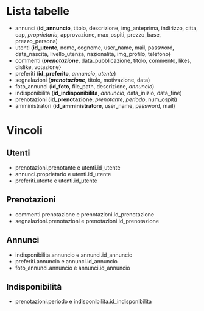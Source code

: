 # Lista tabelle
- annunci (**id_annuncio**, titolo, descrizione, img_anteprima, indirizzo, citta, cap, _proprietario_, approvazione, max_ospiti, prezzo_base, prezzo_persona)
- utenti (**id_utente**, nome, cognome, user_name, mail, password, data_nascita, livello_utenza, nazionalita, img_profilo, telefono)
- commenti (**_prenotazione_**, data_pubblicazione, titolo, commento, likes, dislike, votazione}
- preferiti (**id_preferito**, _annuncio_, _utente_)
- segnalazioni (**_prenotazione_**, titolo, motivazione, data)
- foto_annunci (**id_foto**, file_path, descrizione, _annuncio_)
- indisponibilita (**id_indisponibilita**, _annuncio_, data_inizio, data_fine)
- prenotazioni (**id_prenotazione**, _prenotante_, _periodo_, num_ospiti)
- amministratori (**id_amministratore**, user_name, password, mail)

# Vincoli
## Utenti
- prenotazioni.prenotante e utenti.id_utente
- annunci.proprietario e utenti.id_utente
- preferiti.utente e utenti.id_utente
## Prenotazioni
- commenti.prenotazione e prenotazioni.id_prenotazione
- segnalazioni.prenotazioni e prenotazioni.id_prenotazione
## Annunci
- indisponibilita.annuncio e annunci.id_annuncio
- preferiti.annuncio e annunci.id_annuncio
- foto_annunci.annuncio e annunci.id_annuncio
## Indisponibilità
- prenotazioni.periodo e indisponibilita.id_indisponibilita
